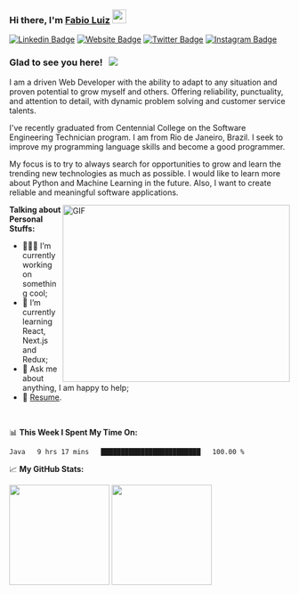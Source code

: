 ### Hi there, I'm <a href="https://fsantiago1987.github.io/fabio-portfolio/" target="_blank">Fabio Luiz</a> <img src="https://media.giphy.com/media/hvRJCLFzcasrR4ia7z/giphy.gif" width="25px">

[![Linkedin Badge](https://img.shields.io/badge/-LinkedIn-0e76a8?style=flat-square&logo=Linkedin&logoColor=white)](https://www.linkedin.com/in/fabio-santiago-luiz-36380420/)
[![Website Badge](https://img.shields.io/badge/Website-3b5998?style=flat-square&logo=google-chrome&logoColor=white)](https://fsantiago1987.github.io/fabio-portfolio/)
[![Twitter Badge](https://img.shields.io/badge/-Twitter-00acee?style=flat-square&logo=Twitter&logoColor=white)](https://twitter.com/FFlaSantiago)
[![Instagram Badge](https://img.shields.io/badge/-Instagram-e4405f?style=flat-square&logo=Instagram&logoColor=white)](https://www.instagram.com/rawpower_br/)

### Glad to see you here! &nbsp; ![](https://visitor-badge.glitch.me/badge?page_id=FSantiago1987.FSantiago1987)

I am a driven Web Developer with the ability to adapt to any situation and proven potential to grow myself and others. Offering reliability, punctuality, and attention to detail, with dynamic problem solving and customer service talents.

I've recently graduated from Centennial College on the Software Engineering Technician program. I am from Rio de Janeiro, Brazil. I seek to improve my programming language skills and become a good programmer.

My focus is to try to always search for opportunities to grow and learn the trending new technologies as much as possible. I would like to learn more about Python and Machine Learning in the future. Also, I want to create reliable and meaningful software applications.

<img align="right" alt="GIF" src="https://camo.githubusercontent.com/7b74c6396b4fe40895b2d3da58b95e97abbd2e15c5ef58be30e954fc1b059da8/68747470733a2f2f692e696d6775722e636f6d2f384d75705a48592e676966" width="408" height="318" />
  

**Talking about Personal Stuffs:**

- 👨🏻‍💻 I’m currently working on something cool;
- 🚀 I’m currently learning React, Next.js and Redux;
- 💬 Ask me about anything, I am happy to help;
- 📝 [Resume](https://fsantiago1987.github.io/Resume/).

</br>

📊 **This Week I Spent My Time On:**
<!--START_SECTION:waka-->
```text
Java   9 hrs 17 mins   █████████████████████████   100.00 % 
```
<!--END_SECTION:waka-->


📈 **My GitHub Stats:**

<p>
  <img height="180em" src="https://github-readme-stats.vercel.app/api?username=FSantiago1987&show_icons=true&hide_border=true&&count_private=true&include_all_commits=true" />
  <img height="180em" src="https://github-readme-stats.vercel.app/api/top-langs/?username=FSantiago1987&exclude_repo=KNN-Image-Classification&show_icons=true&hide_border=true&layout=compact&langs_count=8"/>
</p>

